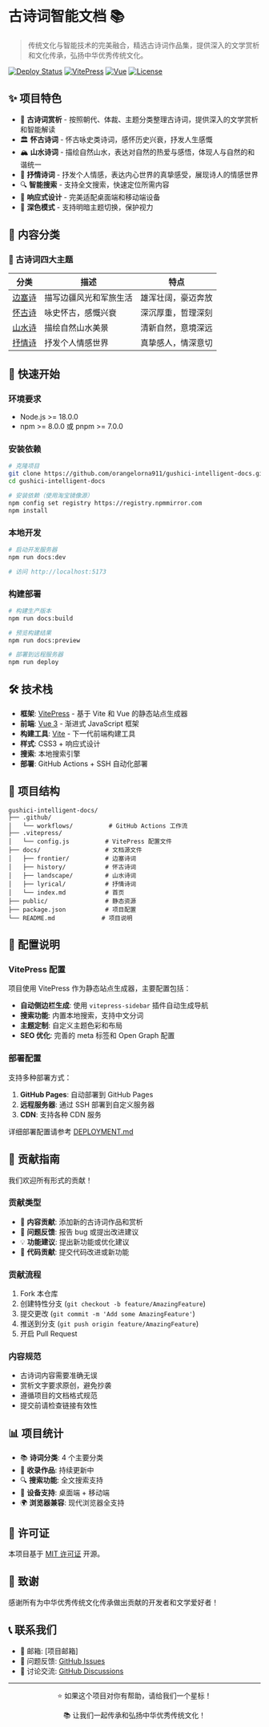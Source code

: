 # 古诗词智能文档 📚

> 传统文化与智能技术的完美融合，精选古诗词作品集，提供深入的文学赏析和文化传承，弘扬中华优秀传统文化。

[![Deploy Status](https://github.com/orangelorna911/gushici-intelligent-docs/workflows/Deploy%20VitePress%20site%20to%20Remote%20Server/badge.svg)](https://github.com/orangelorna911/gushici-intelligent-docs/actions)
[![VitePress](https://img.shields.io/badge/VitePress-1.6.3-blue.svg)](https://vitepress.dev/)
[![Vue](https://img.shields.io/badge/Vue-3.5.18-green.svg)](https://vuejs.org/)
[![License](https://img.shields.io/badge/License-MIT-yellow.svg)](LICENSE)

## ✨ 项目特色

- 📝 **古诗词赏析** - 按照朝代、体裁、主题分类整理古诗词，提供深入的文学赏析和智能解读
- 🏛️ **怀古诗词** - 怀古咏史类诗词，感怀历史兴衰，抒发人生感慨
- 🏔️ **山水诗词** - 描绘自然山水，表达对自然的热爱与感悟，体现人与自然的和谐统一
- 💝 **抒情诗词** - 抒发个人情感，表达内心世界的真挚感受，展现诗人的情感世界
- 🔍 **智能搜索** - 支持全文搜索，快速定位所需内容
- 📱 **响应式设计** - 完美适配桌面端和移动端设备
- 🌙 **深色模式** - 支持明暗主题切换，保护视力

## 📖 内容分类

### 🏺 古诗词四大主题

| 分类 | 描述 | 特点 |
|------|------|------|
| [边塞诗](./docs/frontier/) | 描写边疆风光和军旅生活 | 雄浑壮阔，豪迈奔放 |
| [怀古诗](./docs/history/) | 咏史怀古，感慨兴衰 | 深沉厚重，哲理深刻 |
| [山水诗](./docs/landscape/) | 描绘自然山水美景 | 清新自然，意境深远 |
| [抒情诗](./docs/lyrical/) | 抒发个人情感世界 | 真挚感人，情深意切 |

## 🚀 快速开始

### 环境要求

- Node.js >= 18.0.0
- npm >= 8.0.0 或 pnpm >= 7.0.0

### 安装依赖

```bash
# 克隆项目
git clone https://github.com/orangelorna911/gushici-intelligent-docs.git
cd gushici-intelligent-docs

# 安装依赖（使用淘宝镜像源）
npm config set registry https://registry.npmmirror.com
npm install
```

### 本地开发

```bash
# 启动开发服务器
npm run docs:dev

# 访问 http://localhost:5173
```

### 构建部署

```bash
# 构建生产版本
npm run docs:build

# 预览构建结果
npm run docs:preview

# 部署到远程服务器
npm run deploy
```

## 🛠️ 技术栈

- **框架**: [VitePress](https://vitepress.dev/) - 基于 Vite 和 Vue 的静态站点生成器
- **前端**: [Vue 3](https://vuejs.org/) - 渐进式 JavaScript 框架
- **构建工具**: [Vite](https://vitejs.dev/) - 下一代前端构建工具
- **样式**: CSS3 + 响应式设计
- **搜索**: 本地搜索引擎
- **部署**: GitHub Actions + SSH 自动化部署

## 📁 项目结构

```
gushici-intelligent-docs/
├── .github/
│   └── workflows/          # GitHub Actions 工作流
├── .vitepress/
│   └── config.js          # VitePress 配置文件
├── docs/                  # 文档源文件
│   ├── frontier/          # 边塞诗词
│   ├── history/           # 怀古诗词
│   ├── landscape/         # 山水诗词
│   ├── lyrical/           # 抒情诗词
│   └── index.md           # 首页
├── public/                # 静态资源
├── package.json           # 项目配置
└── README.md             # 项目说明
```

## 🔧 配置说明

### VitePress 配置

项目使用 VitePress 作为静态站点生成器，主要配置包括：

- **自动侧边栏生成**: 使用 `vitepress-sidebar` 插件自动生成导航
- **搜索功能**: 内置本地搜索，支持中文分词
- **主题定制**: 自定义主题色彩和布局
- **SEO 优化**: 完善的 meta 标签和 Open Graph 配置

### 部署配置

支持多种部署方式：

1. **GitHub Pages**: 自动部署到 GitHub Pages
2. **远程服务器**: 通过 SSH 部署到自定义服务器
3. **CDN**: 支持各种 CDN 服务

详细部署配置请参考 [DEPLOYMENT.md](./DEPLOYMENT.md)

## 🤝 贡献指南

我们欢迎所有形式的贡献！

### 贡献类型

- 📝 **内容贡献**: 添加新的古诗词作品和赏析
- 🐛 **问题反馈**: 报告 bug 或提出改进建议
- 💡 **功能建议**: 提出新功能或优化建议
- 🔧 **代码贡献**: 提交代码改进或新功能

### 贡献流程

1. Fork 本仓库
2. 创建特性分支 (`git checkout -b feature/AmazingFeature`)
3. 提交更改 (`git commit -m 'Add some AmazingFeature'`)
4. 推送到分支 (`git push origin feature/AmazingFeature`)
5. 开启 Pull Request

### 内容规范

- 古诗词内容需要准确无误
- 赏析文字要求原创，避免抄袭
- 遵循项目的文档格式规范
- 提交前请检查链接有效性

## 📊 项目统计

- 📚 **诗词分类**: 4 个主要分类
- 📝 **收录作品**: 持续更新中
- 🔍 **搜索功能**: 全文搜索支持
- 📱 **设备支持**: 桌面端 + 移动端
- 🌍 **浏览器兼容**: 现代浏览器全支持

## 📄 许可证

本项目基于 [MIT 许可证](LICENSE) 开源。

## 🙏 致谢

感谢所有为中华优秀传统文化传承做出贡献的开发者和文学爱好者！

## 📞 联系我们

- 📧 邮箱: [项目邮箱]
- 🐛 问题反馈: [GitHub Issues](https://github.com/orangelorna911/gushici-intelligent-docs/issues)
- 💬 讨论交流: [GitHub Discussions](https://github.com/orangelorna911/gushici-intelligent-docs/discussions)

---

<div align="center">
  <p>⭐ 如果这个项目对你有帮助，请给我们一个星标！</p>
  <p>📚 让我们一起传承和弘扬中华优秀传统文化！</p>
</div>